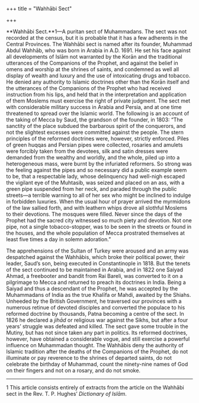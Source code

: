 +++
title = "Wahhābi Sect"

+++

**Wahhābi Sect.**1—A puritan sect of Muhammadans. The sect was not recorded at the census, but it is probable that it has a few adherents in the Central Provinces. The Wahhābi sect is named after its founder, Muhammad Abdul Wahhāb, who was born in Arabia in A.D. 1691. He set his face against all developments of Islām not warranted by the Korān and the traditional utterances of the Companions of the Prophet, and against the belief in omens and worship at the shrines of saints, and condemned as well all display of wealth and luxury and the use of intoxicating drugs and tobacco. He denied any authority to Islamic doctrines other than the Korān itself and the utterances of the Companions of the Prophet who had received instruction from his lips, and held that in the interpretation and application of them Moslems must exercise the right of private judgment. The sect met with considerable military success in Arabia and Persia, and at one time threatened to spread over the Islamic world. The following is an account of the taking of Mecca by Saud, the grandson of the founder, in 1803: “The sanctity of the place subdued the barbarous spirit of the conquerors, and not the slightest excesses were committed against the people. The stern principles of the reformed doctrines were, however, strictly enforced. Piles of green huqqas and Persian pipes were collected, rosaries and amulets were forcibly taken from the devotees, silk and satin dresses were demanded from the wealthy and worldly, and the whole, piled up into a heterogeneous mass, were burnt by the infuriated reformers. So strong was the feeling against the pipes and so necessary did a public example seem to be, that a respectable lady, whose delinquency had well-nigh escaped the vigilant eye of the Muhtasib, was seized and placed on an ass, with a green pipe suspended from her neck, and paraded through the public streets—a terrible warning to all of her sex who might be inclined to indulge in forbidden luxuries. When the usual hour of prayer arrived the myrmidons of the law sallied forth, and with leathern whips drove all slothful Moslems to their devotions. The mosques were filled. Never since the days of the Prophet had the sacred city witnessed so much piety and devotion. Not one pipe, not a single tobacco-stopper, was to be seen in the streets or found in the houses, and the whole population of Mecca prostrated themselves at least five times a day in solemn adoration.” 

The apprehensions of the Sultan of Turkey were aroused and an army was despatched against the Wahhābis, which broke their political power, their leader, Saud’s son, being executed in Constantinople in 1818. But the tenets of the sect continued to be maintained in Arabia, and in 1822 one Saiyad Ahmad, a freebooter and bandit from Rai Bareli, was converted to it on a pilgrimage to Mecca and returned to preach its doctrines in India. Being a Saiyad and thus a descendant of the Prophet, he was accepted by the Muhammadans of India as the true Khalīfa or Mahdi, awaited by the Shiahs. Unheeded by the British Government, he traversed our provinces with a numerous retinue of devoted disciples and converted the populace to his reformed doctrine by thousands, Patna becoming a centre of the sect. In 1826 he declared a *jihād* or religious war against the Sikhs, but after a four years’ struggle was defeated and killed. The sect gave some trouble in the Mutiny, but has not since taken any part in politics. Its reformed doctrines, however, have obtained a considerable vogue, and still exercise a powerful influence on Muhammadan thought. The Wahhābis deny the authority of Islamic tradition after the deaths of the Companions of the Prophet, do not illuminate or pay reverence to the shrines of departed saints, do not celebrate the birthday of Muhammad, count the ninety-nine names of God on their fingers and not on a rosary, and do not smoke. 

___________________

1 This article consists entirely of extracts from the article on the Wahhābi sect in the Rev. T. P. Hughes’ *Dictionary of Islām*. 

